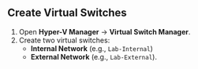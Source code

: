 ## **Create Virtual Switches** 

1. Open **Hyper-V Manager** → **Virtual Switch Manager**.  
2. Create two virtual switches:  
   - **Internal Network** (e.g., `Lab-Internal`)  
   - **External Network** (e.g., `Lab-External`).
<p align="center">
  <img src="https://github.com/user-attachments/assets/07d1a302-02b5-439b-b55b-66a0ada3420b" alt="">
</p>
